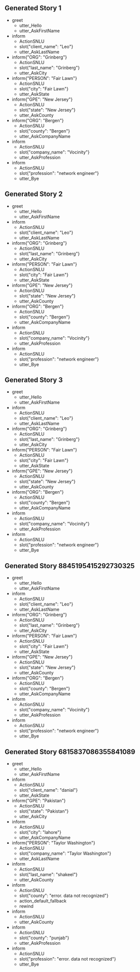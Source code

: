 ## Generated Story 1
* greet
    - utter_Hello
    - utter_AskFirstName
* inform
    - ActionSNLU
    - slot{"client_name": "Leo"}
    - utter_AskLastName  
* inform{"ORG": "Grinberg"}
    - ActionSNLU
    - slot{"last_name": "Grinberg"}
    - utter_AskCity
* inform{"PERSON": "Fair Lawn"}
    - ActionSNLU
    - slot{"city": "Fair Lawn"}
    - utter_AskState
* inform{"GPE": "New Jersey"}
    - ActionSNLU
    - slot{"state": "New Jersey"}
    - utter_AskCounty
* inform{"ORG": "Bergen"}
    - ActionSNLU
    - slot{"county": "Bergen"}
    - utter_AskCompanyName
* inform
    - ActionSNLU
    - slot{"company_name": "Vocinity"}
    - utter_AskProfession
* inform
    - ActionSNLU
    - slot{"profession": "network engineer"}
    - utter_Bye

## Generated Story 2
* greet
    - utter_Hello
    - utter_AskFirstName
* inform
    - ActionSNLU
    - slot{"client_name": "Leo"}
    - utter_AskLastName  
* inform{"ORG": "Grinberg"}
    - ActionSNLU
    - slot{"last_name": "Grinberg"}
    - utter_AskCity
* inform{"PERSON": "Fair Lawn"}
    - ActionSNLU
    - slot{"city": "Fair Lawn"}
    - utter_AskState
* inform{"GPE": "New Jersey"}
    - ActionSNLU
    - slot{"state": "New Jersey"}
    - utter_AskCounty
* inform{"ORG": "Bergen"}
    - ActionSNLU
    - slot{"county": "Bergen"}
    - utter_AskCompanyName
* inform
    - ActionSNLU
    - slot{"company_name": "Vocinity"}
    - utter_AskProfession
* inform
    - ActionSNLU
    - slot{"profession": "network engineer"}
    - utter_Bye

## Generated Story 3
* greet
    - utter_Hello
    - utter_AskFirstName
* inform
    - ActionSNLU
    - slot{"client_name": "Leo"}
    - utter_AskLastName  
* inform{"ORG": "Grinberg"}
    - ActionSNLU
    - slot{"last_name": "Grinberg"}
    - utter_AskCity
* inform{"PERSON": "Fair Lawn"}
    - ActionSNLU
    - slot{"city": "Fair Lawn"}
    - utter_AskState
* inform{"GPE": "New Jersey"}
    - ActionSNLU
    - slot{"state": "New Jersey"}
    - utter_AskCounty
* inform{"ORG": "Bergen"}
    - ActionSNLU
    - slot{"county": "Bergen"}
    - utter_AskCompanyName
* inform
    - ActionSNLU
    - slot{"company_name": "Vocinity"}
    - utter_AskProfession
* inform
    - ActionSNLU
    - slot{"profession": "network engineer"}
    - utter_Bye

## Generated Story 8845195415292730325
* greet
    - utter_Hello
    - utter_AskFirstName
* inform
    - ActionSNLU
    - slot{"client_name": "Leo"}
    - utter_AskLastName  
* inform{"ORG": "Grinberg"}
    - ActionSNLU
    - slot{"last_name": "Grinberg"}
    - utter_AskCity
* inform{"PERSON": "Fair Lawn"}
    - ActionSNLU
    - slot{"city": "Fair Lawn"}
    - utter_AskState
* inform{"GPE": "New Jersey"}
    - ActionSNLU
    - slot{"state": "New Jersey"}
    - utter_AskCounty
* inform{"ORG": "Bergen"}
    - ActionSNLU
    - slot{"county": "Bergen"}
    - utter_AskCompanyName
* inform
    - ActionSNLU
    - slot{"company_name": "Vocinity"}
    - utter_AskProfession
* inform
    - ActionSNLU
    - slot{"profession": "network engineer"}
    - utter_Bye


## Generated Story 6815837086355841089
* greet
    - utter_Hello
    - utter_AskFirstName
* inform
    - ActionSNLU
    - slot{"client_name": "danial"}
    - utter_AskState
* inform{"GPE": "Pakistan"}
    - ActionSNLU
    - slot{"state": "Pakistan"}
    - utter_AskCity
* inform
    - ActionSNLU
    - slot{"city": "lahore"}
    - utter_AskCompanyName
* inform{"PERSON": "Taylor Washington"}
    - ActionSNLU
    - slot{"company_name": "Taylor Washington"}
    - utter_AskLastName
* inform
    - ActionSNLU
    - slot{"last_name": "shakeel"}
    - utter_AskCounty
* inform
    - ActionSNLU
    - slot{"county": "error.  data not recognized"}
    - action_default_fallback
    - rewind
* inform
    - ActionSNLU
    - utter_AskCounty
* inform
    - ActionSNLU
    - slot{"county": "punjab"}
    - utter_AskProfession
* inform
    - ActionSNLU
    - slot{"profession": "error.  data not recognized"}
    - utter_Bye

